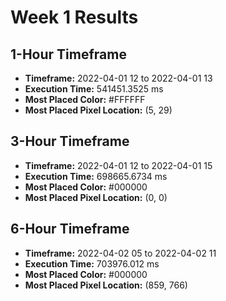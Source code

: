# Week 1 Results
## 1-Hour Timeframe
- **Timeframe:** 2022-04-01 12 to 2022-04-01 13
- **Execution Time:** 541451.3525 ms
- **Most Placed Color:** #FFFFFF
- **Most Placed Pixel Location:** (5, 29)
## 3-Hour Timeframe
- **Timeframe:** 2022-04-01 12 to 2022-04-01 15
- **Execution Time:** 698665.6734 ms
- **Most Placed Color:** #000000
- **Most Placed Pixel Location:** (0, 0)
## 6-Hour Timeframe
- **Timeframe:** 2022-04-02 05 to 2022-04-02 11
- **Execution Time:** 703976.012 ms
- **Most Placed Color:** #000000
- **Most Placed Pixel Location:** (859, 766)